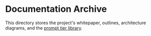 # Documentation Archive

This directory stores the project's whitepaper, outlines, architecture diagrams, and the [prompt tier library](tiers/index.md).

